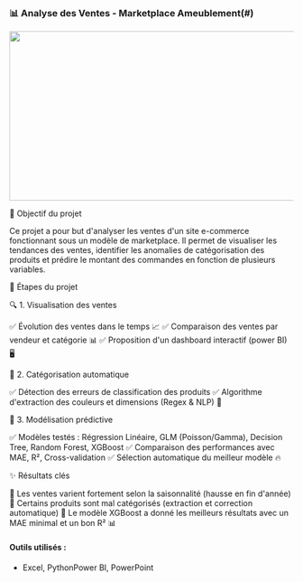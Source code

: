 ### 📊 Analyse des Ventes - Marketplace Ameublement(#)

<p align="center">
  <img src="https://www.bedeo.fr/wp-content/uploads/2024/03/tof-ecommerce.jpg" width="1000" height="300" />
</p>

🚀 Objectif du projet

Ce projet a pour but d'analyser les ventes d'un site e-commerce fonctionnant sous un modèle de marketplace. Il permet de visualiser les tendances des ventes, identifier les anomalies de catégorisation des produits et prédire le montant des commandes en fonction de plusieurs variables.

📌 Étapes du projet

🔍 1. Visualisation des ventes

✅ Évolution des ventes dans le temps 📈
✅ Comparaison des ventes par vendeur et catégorie 📊
✅ Proposition d'un dashboard interactif  (power BI) 🖥️

🤖 2. Catégorisation automatique

✅ Détection des erreurs de classification des produits
✅ Algorithme d'extraction des couleurs et dimensions (Regex & NLP) 🎨

🔢 3. Modélisation prédictive

✅ Modèles testés : Régression Linéaire, GLM (Poisson/Gamma), Decision Tree, Random Forest, XGBoost
✅ Comparaison des performances avec MAE, R², Cross-validation
✅ Sélection automatique du meilleur modèle 🔥

✨ Résultats clés

📍 Les ventes varient fortement selon la saisonnalité (hausse en fin d'année)
📍 Certains produits sont mal catégorisés (extraction et correction automatique)
📍 Le modèle XGBoost a donné les meilleurs résultats avec un MAE minimal et un bon R² 📊


#### Outils utilisés :
- Excel, PythonPower BI, PowerPoint
